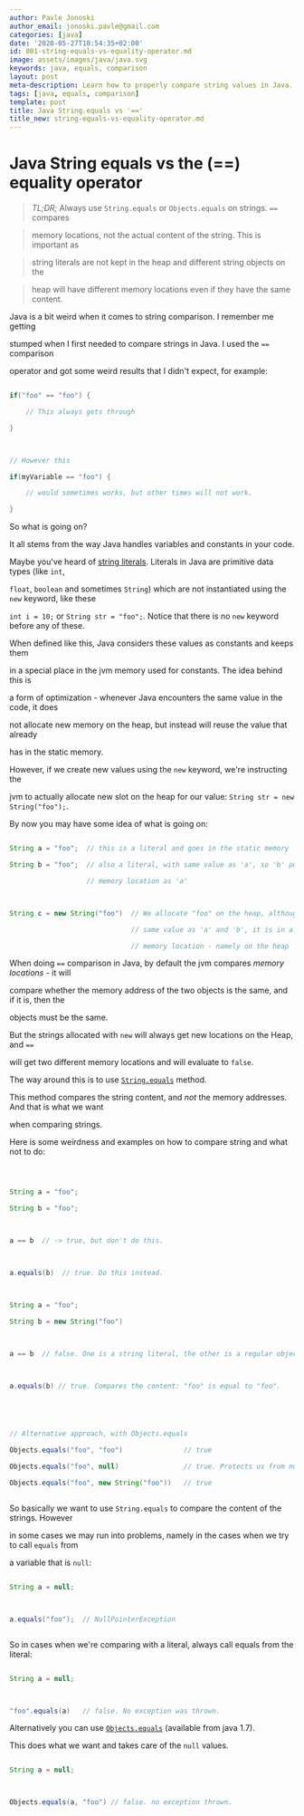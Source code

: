 ```yaml
---
author: Pavle Jonoski
author_email: jonoski.pavle@gmail.com
categories: [java]
date: '2020-05-27T10:54:35+02:00'
id: 001-string-equals-vs-equality-operator.md
image: assets/images/java/java.svg
keywords: java, equals, comparison
layout: post
meta-description: Learn how to properly compare string values in Java.
tags: [java, equals, comparison]
template: post
title: Java String.equals vs '=='
title_new: string-equals-vs-equality-operator.md
---
```




# Java String equals vs the (==) equality operator



> *TL;DR;* Always use `String.equals` or `Objects.equals` on strings. `==` compares

> memory locations, not the actual content of the string. This is important as

> string literals are not kept in the heap and different string objects on the

> heap will have different memory locations even if they have the same content.



Java is a bit weird when it comes to string comparison. I remember me getting

stumped when I first needed to compare strings in Java. I used the `==` comparison

operator and got some weird results that I didn't expect, for example:



```java

if("foo" == "foo") {

    // This always gets through

}



// However this

if(myVariable == "foo") {

    // would sometimes works, but other times will not work.

}

```



So what is going on?



It all stems from the way Java handles variables and constants in your code. 

Maybe you've heard of [string literals](https://docs.oracle.com/javase/tutorial/java/nutsandbolts/datatypes.html "I thought of referencing the language specification for string literals, but that is just more confusing"). Literals in Java are primitive data types (like `int`,

`float`, `boolean` and sometimes `String`) which are not instantiated using the `new` keyword, like these

`int i = 10;` or `String str = "foo";`. Notice that there is no `new` keyword before any of these.



When defined like this, Java considers these values as constants and keeps them

in a special place in the jvm memory used for constants. The idea behind this is

a form of optimization - whenever Java encounters the same value in the code, it does

not allocate new memory on the heap, but instead will reuse the value that already

has in the static memory.



However, if we create new values using the `new` keyword, we're instructing the

jvm to actually allocate new slot on the heap for our value: `String str = new String("foo");`.

By now you may have some idea of what is going on:



```java

String a = "foo";  // this is a literal and goes in the static memory

String b = "foo";  // also a literal, with same value as 'a', so 'b' points to the same

                   // memory location as 'a'



String c = new String("foo")  // We allocate "foo" on the heap, although it has the

                              // same value as 'a' and 'b', it is in a different

                              // memory location - namely on the heap

```



When doing `==` comparison in Java, by default the jvm compares *memory locations* - it will

compare whether the memory address of the two objects is the same, and if it is, then the

objects must be the same.



But the strings allocated with `new` will always get new locations on the Heap, and `==`

will get two different memory locations and will evaluate to `false`.



The way around this is to use [`String.equals`](https://docs.oracle.com/javase/7/docs/api/java/lang/String.html#equals(java.lang.Object)) method.

This method compares the string content, and *not* the memory addresses. And that is what we want

when comparing strings.



Here is some weirdness and examples on how to compare string and what not to do:



```java



String a = "foo";

String b = "foo"; 



a == b  // -> true, but don't do this.



a.equals(b)  // true. Do this instead.



String a = "foo";

String b = new String("foo")



a == b  // false. One is a string literal, the other is a regular object on the heap.



a.equals(b) // true. Compares the content: "foo" is equal to "foo".





// Alternative approach, with Objects.equals

Objects.equals("foo", "foo")               // true

Objects.equals("foo", null)                // true. Protects us from null pointer dereferencing.

Objects.equals("foo", new String("foo"))   // true



```



So basically we want to use `String.equals` to compare the content of the strings. However

in some cases we may run into problems, namely in the cases when we try to call `equals` from

a variable that is `null`:



```java

String a = null;



a.equals("foo");  // NullPointerException



```



So in cases when we're comparing with a literal, always call equals from the literal:



```java

String a = null;



"foo".equals(a)   // false. No exception was thrown.

```



Alternatively you can use [`Objects.equals`](https://docs.oracle.com/javase/8/docs/api/java/util/Objects.html#equals-java.lang.Object-java.lang.Object-) (available from java 1.7).

This does what we want and takes care of the `null` values.



```java

String a = null;



Objects.equals(a, "foo") // false. no exception thrown.

```
